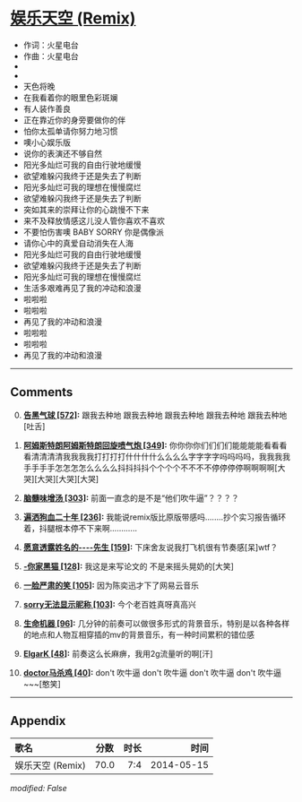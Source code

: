 # [娱乐天空 (Remix)](https://music.163.com/song?id=28563313)

* 作词：火星电台
* 作曲：火星电台
*
*
* 天色将晚
* 在我看着你的眼里色彩斑斓
* 有人装作善良
* 正在靠近你的身旁要做你的伴
* 怕你太孤单请你努力地习惯
* 噢小心娱乐版
* 说你的表演还不够自然
* 阳光多灿烂可我的自由行驶地缓慢
* 欲望难躲闪我终于还是失去了判断
* 阳光多灿烂可我的理想在慢慢腐烂
* 欲望难躲闪我终于还是失去了判断
* 突如其来的崇拜让你的心跳慢不下来
* 来不及释放情感这儿没人管你喜欢不喜欢
* 不要怕伤害噢 BABY SORRY 你是偶像派
* 请你心中的真爱自动消失在人海
* 阳光多灿烂可我的自由行驶地缓慢
* 欲望难躲闪我终于还是失去了判断
* 阳光多灿烂可我的理想在慢慢腐烂
* 生活多艰难再见了我的冲动和浪漫
* 啦啦啦
* 啦啦啦
* 再见了我的冲动和浪漫
* 啦啦啦
* 啦啦啦
* 再见了我的冲动和浪漫


---

## Comments
0. **[告黑气球 \[572\]](https://music.163.com/#/user/home?id=122246929):** 跟我去种地 跟我去种地 跟我去种地 跟我去种地 跟我去种地[吐舌]

1. **[阿姆斯特朗阿姆斯特朗回旋喷气炮 \[349\]](https://music.163.com/#/user/home?id=108571401):** 你你你你们们们们能能能能看看看看清清清清我我我我打打打打什什什什么么么么字字字字吗吗吗吗，我我我我手手手手怎怎怎怎么么么么抖抖抖抖个个个个不不不不停停停停啊啊啊啊[大哭][大哭][大哭][大哭]

2. **[脑髓味增汤 \[303\]](https://music.163.com/#/user/home?id=63822522):** 前面一直念的是不是“他们吹牛逼”？？？？

3. **[遍洒狗血二十年 \[236\]](https://music.163.com/#/user/home?id=34677963):** 我能说remix版比原版带感吗........抄个实习报告循环着，抖腿根本停不下来啊............

4. **[愿意透露姓名的----先生 \[159\]](https://music.163.com/#/user/home?id=45384903):** 下床舍友说我打飞机很有节奏感[呆]wtf？

5. **[-你家黑猫 \[128\]](https://music.163.com/#/user/home?id=332499070):** 我这是来写论文的   不是来摇头晃奶的[大笑]

6. **[一脸严肃的笑 \[105\]](https://music.163.com/#/user/home?id=118824039):** 因为陈奕迅才下了网易云音乐

7. **[sorry无法显示昵称 \[103\]](https://music.163.com/#/user/home?id=30597905):** 今个老百姓真呀真高兴

8. **[生命机器 \[96\]](https://music.163.com/#/user/home?id=100947101):** 几分钟的前奏可以做很多形式的背景音乐，特别是以各种各样的地点和人物互相穿插的mv的背景音乐，有一种时间累积的错位感

9. **[ElgarK \[48\]](https://music.163.com/#/user/home?id=12042649):** 前奏这么长麻痹，我用2g流量听的啊[汗]

10. **[doctor马杀鸡 \[40\]](https://music.163.com/#/user/home?id=106818367):** don't 吹牛逼 don't 吹牛逼  don't 吹牛逼  don't 吹牛逼 ~~~[憨笑]



---

## Appendix

|歌名|分数|时长|时间|
|:---|:---:|---:|---:|
|娱乐天空 (Remix)|70.0|7:4|2014-05-15

*modified: False*